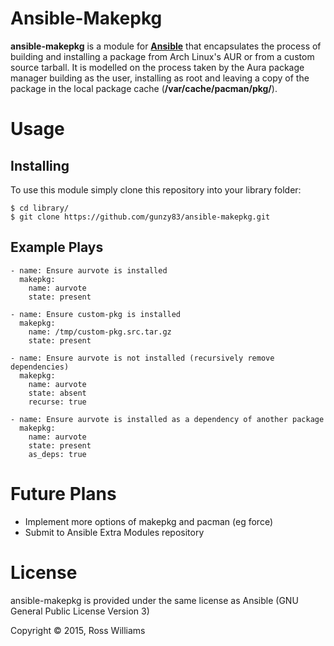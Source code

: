Ansible-Makepkg
===============

**ansible-makepkg** is a module for **[Ansible](https://github.com/ansible/ansible)** that encapsulates the process of building and installing a package from Arch Linux's AUR or from a custom source tarball. It is modelled on the process taken by the Aura package manager building as the user, installing as root and leaving a copy of the package in the local package cache (**/var/cache/pacman/pkg/**).

Usage
=====

Installing
----------

To use this module simply clone this repository into your library folder:

	$ cd library/
	$ git clone https://github.com/gunzy83/ansible-makepkg.git

Example Plays
-------------

	- name: Ensure aurvote is installed
	  makepkg:
	    name: aurvote
		state: present

	- name: Ensure custom-pkg is installed
	  makepkg:
	    name: /tmp/custom-pkg.src.tar.gz
	    state: present

	- name: Ensure aurvote is not installed (recursively remove dependencies)
	  makepkg:
	    name: aurvote
	    state: absent
	    recurse: true

	- name: Ensure aurvote is installed as a dependency of another package
	  makepkg:
	    name: aurvote
	    state: present
	    as_deps: true

Future Plans
============

* Implement more options of makepkg and pacman (eg force)
* Submit to Ansible Extra Modules repository

License
=======

ansible-makepkg is provided under the same license as Ansible (GNU General Public License Version 3)

Copyright © 2015, Ross Williams